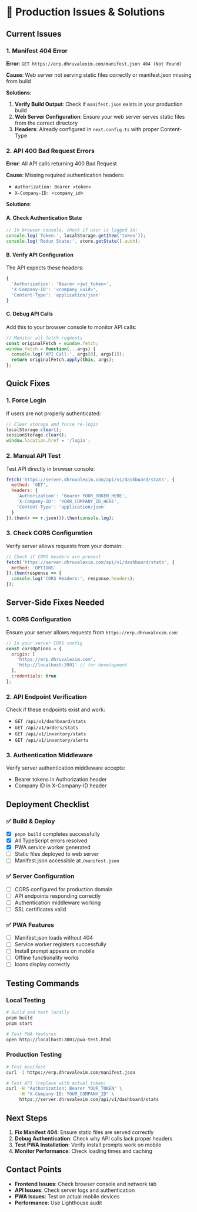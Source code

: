 # 🚨 Production Issues & Solutions

## Current Issues

### 1. Manifest 404 Error
**Error**: `GET https://erp.dhruvalexim.com/manifest.json 404 (Not Found)`

**Cause**: Web server not serving static files correctly or manifest.json missing from build

**Solutions**:
1. **Verify Build Output**: Check if `manifest.json` exists in your production build
2. **Web Server Configuration**: Ensure your web server serves static files from the correct directory
3. **Headers**: Already configured in `next.config.ts` with proper Content-Type

### 2. API 400 Bad Request Errors
**Error**: All API calls returning 400 Bad Request

**Cause**: Missing required authentication headers:
- `Authorization: Bearer <token>` 
- `X-Company-ID: <company_id>`

**Solutions**:

#### A. Check Authentication State
```javascript
// In browser console, check if user is logged in:
console.log('Token:', localStorage.getItem('token'));
console.log('Redux State:', store.getState().auth);
```

#### B. Verify API Configuration
The API expects these headers:
```javascript
{
  'Authorization': 'Bearer <jwt_token>',
  'X-Company-ID': '<company_uuid>',
  'Content-Type': 'application/json'
}
```

#### C. Debug API Calls
Add this to your browser console to monitor API calls:
```javascript
// Monitor all fetch requests
const originalFetch = window.fetch;
window.fetch = function(...args) {
  console.log('API Call:', args[0], args[1]);
  return originalFetch.apply(this, args);
};
```

## Quick Fixes

### 1. Force Login
If users are not properly authenticated:
```javascript
// Clear storage and force re-login
localStorage.clear();
sessionStorage.clear();
window.location.href = '/login';
```

### 2. Manual API Test
Test API directly in browser console:
```javascript
fetch('https://server.dhruvalexim.com/api/v1/dashboard/stats', {
  method: 'GET',
  headers: {
    'Authorization': 'Bearer YOUR_TOKEN_HERE',
    'X-Company-ID': 'YOUR_COMPANY_ID_HERE',
    'Content-Type': 'application/json'
  }
}).then(r => r.json()).then(console.log);
```

### 3. Check CORS Configuration
Verify server allows requests from your domain:
```javascript
// Check if CORS headers are present
fetch('https://server.dhruvalexim.com/api/v1/dashboard/stats', {
  method: 'OPTIONS'
}).then(response => {
  console.log('CORS Headers:', response.headers);
});
```

## Server-Side Fixes Needed

### 1. CORS Configuration
Ensure your server allows requests from `https://erp.dhruvalexim.com`:
```javascript
// In your server CORS config
const corsOptions = {
  origin: [
    'https://erp.dhruvalexim.com',
    'http://localhost:3001' // for development
  ],
  credentials: true
};
```

### 2. API Endpoint Verification
Check if these endpoints exist and work:
- `GET /api/v1/dashboard/stats`
- `GET /api/v1/orders/stats`
- `GET /api/v1/inventory/stats`
- `GET /api/v1/inventory/alerts`

### 3. Authentication Middleware
Verify server authentication middleware accepts:
- Bearer tokens in Authorization header
- Company ID in X-Company-ID header

## Deployment Checklist

### ✅ Build & Deploy
- [x] `pnpm build` completes successfully
- [x] All TypeScript errors resolved
- [x] PWA service worker generated
- [ ] Static files deployed to web server
- [ ] Manifest.json accessible at `/manifest.json`

### ✅ Server Configuration
- [ ] CORS configured for production domain
- [ ] API endpoints responding correctly
- [ ] Authentication middleware working
- [ ] SSL certificates valid

### ✅ PWA Features
- [ ] Manifest.json loads without 404
- [ ] Service worker registers successfully
- [ ] Install prompt appears on mobile
- [ ] Offline functionality works
- [ ] Icons display correctly

## Testing Commands

### Local Testing
```bash
# Build and test locally
pnpm build
pnpm start

# Test PWA features
open http://localhost:3001/pwa-test.html
```

### Production Testing
```bash
# Test manifest
curl -I https://erp.dhruvalexim.com/manifest.json

# Test API (replace with actual token)
curl -H "Authorization: Bearer YOUR_TOKEN" \
     -H "X-Company-ID: YOUR_COMPANY_ID" \
     https://server.dhruvalexim.com/api/v1/dashboard/stats
```

## Next Steps

1. **Fix Manifest 404**: Ensure static files are served correctly
2. **Debug Authentication**: Check why API calls lack proper headers
3. **Test PWA Installation**: Verify install prompts work on mobile
4. **Monitor Performance**: Check loading times and caching

## Contact Points

- **Frontend Issues**: Check browser console and network tab
- **API Issues**: Check server logs and authentication
- **PWA Issues**: Test on actual mobile devices
- **Performance**: Use Lighthouse audit
